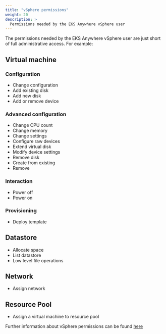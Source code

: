 ```yaml
---
title: "vSphere permissions"
weight: 20
description: >
  Permissions needed by the EKS Anywhere vSphere user
---
```


The permissions needed by the EKS Anywhere vSphere user are just short of full administrative access. For example:
 
## Virtual machine

### Configuration

* Change configuration
* Add existing disk
* Add new disk
* Add or remove device
 
### Advanced configuration

* Change CPU count
* Change memory
* Change settings
* Configure raw devices
* Extend virtual disk
* Modify device settings
* Remove disk
* Create from existing
* Remove
 
### Interaction

* Power off
* Power on
 
### Provisioning

* Deploy template
 
## Datastore

* Allocate space
* List datastore
* Low level file operations
 
## Network

* Assign network
 
## Resource Pool

* Assign a virtual machine to resource pool

Further information about vSphere permissions can be found
[here](https://docs.vmware.com/en/VMware-vSphere/7.0/com.vmware.vsphere.security.doc/GUID-5372F580-5C23-4E9C-8A4E-EF1B4DD9033E.html)
